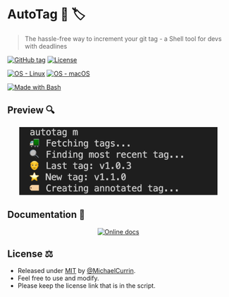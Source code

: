 # AutoTag 🤖 🏷️
> The hassle-free way to increment your git tag - a Shell tool for devs with deadlines

[![GitHub tag](https://img.shields.io/github/tag/MichaelCurrin/auto-tag?include_prereleases=&sort=semver)](https://github.com/MichaelCurrin/auto-tag/releases/)
[![License](https://img.shields.io/badge/License-MIT-blue)](#license)

[![OS - Linux](https://img.shields.io/badge/OS-Linux-blue?logo=linux&logoColor=white)](https://www.linux.org/)
[![OS - macOS](https://img.shields.io/badge/OS-macOS-blue?logo=apple&logoColor=white)](https://www.apple.com/macos/)

[![Made with Bash](https://img.shields.io/badge/Made_with-Bash-blue?logo=gnu-bash&logoColor=white)](https://www.gnu.org/software/bash/)



## Preview 🔍

<div align="center">
    <a href="https://michaelcurrin.github.io/auto-tag/">
        <img src="/sample.png" 
            alt="Sample screenshot" 
            title="Go to docs site" 
            width="450" />
    </a>
</div>


## Documentation 📖

<div align="center">

[![Online docs](https://img.shields.io/badge/view-Online_docs-blue?style=for-the-badge)](https://michaelcurrin.github.io/auto-tag/)

</div>


## License ⚖️

- Released under [MIT](/LICENSE) by [@MichaelCurrin](https://github.com/MichaelCurrin).
- Feel free to use and modify.
- Please keep the license link that is in the script.
